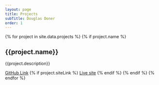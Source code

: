 ```yaml
---
layout: page
title: Projects
subTitle: Douglas Doner
order: 1
---
```


{% for project in site.data.projects %}
  {% if project.name %}
  <h2>{{project.name}}</h2>
  <p>{{project.description}}</p>
  <a class="page-link" href="{{ project.githubLink | prepend: site.baseurl }}">GitHub Link</a>
  	{% if project.siteLink %}
  	<a href="{{ project.siteLink}}" target="_blank">Live site</a>
  	{% endif %}
  {% endif %}
{% endfor %}